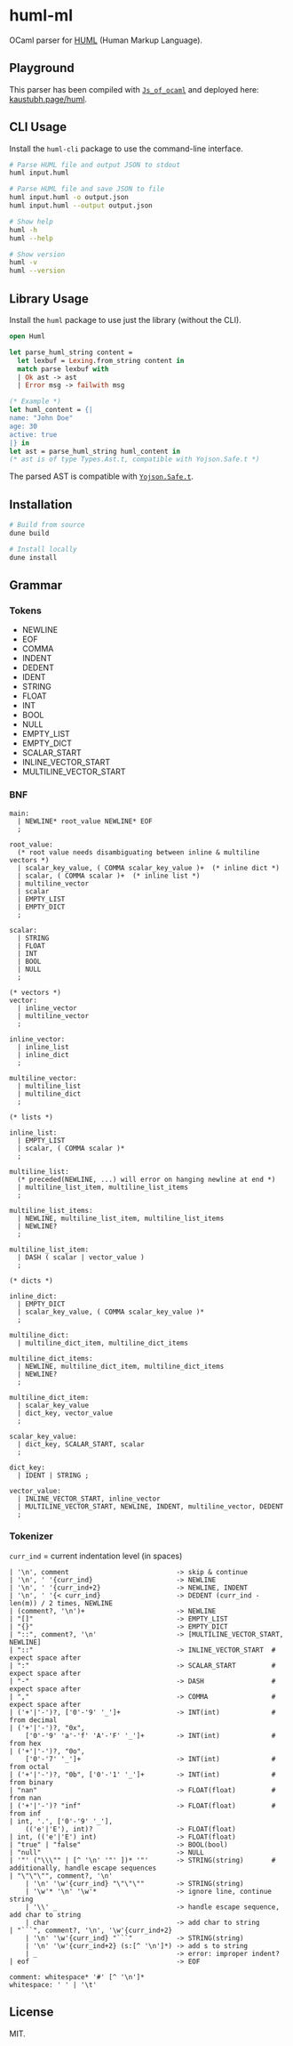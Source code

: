 # huml-ml

OCaml parser for [HUML](https://huml.io) (Human Markup Language).

## Playground

This parser has been compiled with [`Js_of_ocaml`](https://github.com/ocsigen/Js_of_ocaml)
and deployed here: [kaustubh.page/huml](https://kaustubh.page/huml).

## CLI Usage

Install the `huml-cli` package to use the command-line interface.

```bash
# Parse HUML file and output JSON to stdout
huml input.huml

# Parse HUML file and save JSON to file
huml input.huml -o output.json
huml input.huml --output output.json

# Show help
huml -h
huml --help

# Show version
huml -v
huml --version
```

## Library Usage

Install the `huml` package to use just the library (without the CLI).

```ocaml
open Huml

let parse_huml_string content =
  let lexbuf = Lexing.from_string content in
  match parse lexbuf with
  | Ok ast -> ast
  | Error msg -> failwith msg

(* Example *)
let huml_content = {|
name: "John Doe"
age: 30
active: true
|} in
let ast = parse_huml_string huml_content in
(* ast is of type Types.Ast.t, compatible with Yojson.Safe.t *)
```

The parsed AST is compatible with [`Yojson.Safe.t`](https://ocaml-doc.github.io/odoc-examples/yojson/Yojson/Safe/index.html).

## Installation

```bash
# Build from source
dune build

# Install locally
dune install
```

## Grammar

### Tokens
- NEWLINE
- EOF
- COMMA
- INDENT
- DEDENT
- <string> IDENT
- <string> STRING
- <float> FLOAT
- <int> INT
- <bool> BOOL
- NULL
- EMPTY_LIST
- EMPTY_DICT
- SCALAR_START
- INLINE_VECTOR_START
- MULTILINE_VECTOR_START

### BNF

```
main:
  | NEWLINE* root_value NEWLINE* EOF
  ;

root_value:
  (* root value needs disambiguating between inline & multiline vectors *)
  | scalar_key_value, ( COMMA scalar_key_value )+  (* inline dict *)
  | scalar, ( COMMA scalar )+  (* inline list *)
  | multiline_vector
  | scalar
  | EMPTY_LIST
  | EMPTY_DICT
  ; 

scalar:
  | STRING
  | FLOAT
  | INT
  | BOOL
  | NULL
  ;

(* vectors *)
vector:
  | inline_vector
  | multiline_vector
  ;

inline_vector:
  | inline_list
  | inline_dict
  ;

multiline_vector:
  | multiline_list
  | multiline_dict
  ;

(* lists *)

inline_list:
  | EMPTY_LIST
  | scalar, ( COMMA scalar )*
  ;

multiline_list:
  (* preceded(NEWLINE, ...) will error on hanging newline at end *)
  | multiline_list_item, multiline_list_items
  ;

multiline_list_items:
  | NEWLINE, multiline_list_item, multiline_list_items
  | NEWLINE?
  ;

multiline_list_item:
  | DASH ( scalar | vector_value )
  ;

(* dicts *)

inline_dict:
  | EMPTY_DICT
  | scalar_key_value, ( COMMA scalar_key_value )*
  ;

multiline_dict:
  | multiline_dict_item, multiline_dict_items

multiline_dict_items:
  | NEWLINE, multiline_dict_item, multiline_dict_items
  | NEWLINE?
  ;

multiline_dict_item:
  | scalar_key_value
  | dict_key, vector_value
  ;

scalar_key_value:
  | dict_key, SCALAR_START, scalar
  ;

dict_key:
  | IDENT | STRING ;

vector_value:
  | INLINE_VECTOR_START, inline_vector
  | MULTILINE_VECTOR_START, NEWLINE, INDENT, multiline_vector, DEDENT
  ;
```

### Tokenizer

`curr_ind` = current indentation level (in spaces)

```
| '\n', comment                           -> skip & continue
| '\n', ' '{curr_ind}                     -> NEWLINE
| '\n', ' '{curr_ind+2}                   -> NEWLINE, INDENT
| '\n', ' '{< curr_ind}                   -> DEDENT (curr_ind - len(m)) / 2 times, NEWLINE
| (comment?, '\n')+                       -> NEWLINE
| "[]"                                    -> EMPTY_LIST
| "{}"                                    -> EMPTY_DICT
| "::", comment?, '\n'                    -> [MULTILINE_VECTOR_START, NEWLINE]
| "::"                                    -> INLINE_VECTOR_START  # expect space after
| ":"                                     -> SCALAR_START         # expect space after
| "-"                                     -> DASH                 # expect space after
| ","                                     -> COMMA                # expect space after
| ('+'|'-')?, ['0'-'9' '_']+              -> INT(int)             # from decimal
| ('+'|'-')?, "0x",
    ['0'-'9' 'a'-'f' 'A'-'F' '_']+        -> INT(int)             # from hex
| ('+'|'-')?, "0o",
    ['0'-'7' '_']+                        -> INT(int)             # from octal
| ('+'|'-')?, "0b", ['0'-'1' '_']+        -> INT(int)             # from binary
| "nan"                                   -> FLOAT(float)         # from nan
| ('+'|'-')? "inf"                        -> FLOAT(float)         # from inf
| int, '.', ['0'-'9' '_'],
    (('e'|'E'), int)?                     -> FLOAT(float)
| int, (('e'|'E') int)                    -> FLOAT(float)
| "true" | "false"                        -> BOOL(bool)
| "null"                                  -> NULL
| '"' ("\\\"" | [^ '\n' '"' ])* '"'       -> STRING(string)       # additionally, handle escape sequences
| "\"\"\"", comment?, '\n'
    | '\n' '\w'{curr_ind} "\"\"\""        -> STRING(string)
    | '\w'* '\n' '\w'*                    -> ignore line, continue string
    | '\\' _                              -> handle escape sequence, add char to string
    | char                                -> add char to string
| "```", comment?, '\n', '\w'{curr_ind+2}
    | '\n' '\w'{curr_ind} "```"           -> STRING(string)
    | '\n' '\w'{curr_ind+2} (s:[^ '\n']*) -> add s to string
    | _                                   -> error: improper indent?
| eof                                     -> EOF

comment: whitespace* '#' [^ '\n']*
whitespace: ' ' | '\t'
```

## License

MIT.
